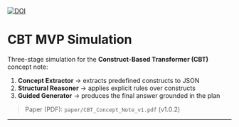 [![DOI](https://zenodo.org/badge/DOI/10.5281/zenodo.17216862.svg)](https://doi.org/10.5281/zenodo.17216862)

# CBT MVP Simulation

Three-stage simulation for the **Construct-Based Transformer (CBT)** concept note:

1) **Concept Extractor** → extracts predefined constructs to JSON  
2) **Structural Reasoner** → applies explicit rules over constructs  
3) **Guided Generator** → produces the final answer grounded in the plan

> Paper (PDF): `paper/CBT_Concept_Note_v1.pdf` (v1.0.2)

---

